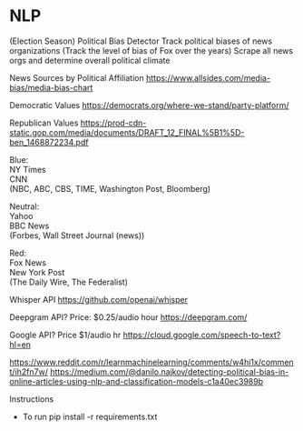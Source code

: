 # NLP
(Election Season) Political Bias Detector 
Track political biases of news organizations (Track the level of bias of Fox over the years)
Scrape all news orgs and determine overall political climate

News Sources by Political Affiliation
https://www.allsides.com/media-bias/media-bias-chart

Democratic Values
https://democrats.org/where-we-stand/party-platform/

Republican Values
https://prod-cdn-static.gop.com/media/documents/DRAFT_12_FINAL%5B1%5D-ben_1468872234.pdf


Blue:
<br>
NY Times
<br>
CNN
<br>
(NBC, 
ABC, 
CBS, 
TIME, 
Washington Post, 
Bloomberg)

Neutral:
<br>
Yahoo
<br>
BBC News
<br>
(Forbes, 
Wall Street Journal (news))

Red:
<br>
Fox News
<br>
New York Post
<br>
(The Daily Wire, 
The Federalist)



Whisper API
https://github.com/openai/whisper

Deepgram API? Price: $0.25/audio hour
https://deepgram.com/

Google API? Price $1/audio hr
https://cloud.google.com/speech-to-text?hl=en


https://www.reddit.com/r/learnmachinelearning/comments/w4hi1x/comment/ih2fn7w/
https://medium.com/@danilo.najkov/detecting-political-bias-in-online-articles-using-nlp-and-classification-models-c1a40ec3989b


Instructions
- To run 
pip install -r requirements.txt
